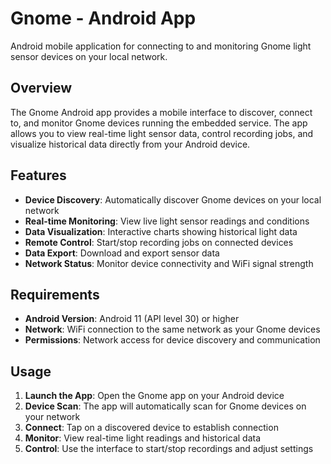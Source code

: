 # Gnome - Android App

Android mobile application for connecting to and monitoring Gnome light sensor devices on your local network.

## Overview

The Gnome Android app provides a mobile interface to discover, connect to, and monitor Gnome devices running the embedded service. The app allows you to view real-time light sensor data, control recording jobs, and visualize historical data directly from your Android device.

## Features

- **Device Discovery**: Automatically discover Gnome devices on your local network
- **Real-time Monitoring**: View live light sensor readings and conditions
- **Data Visualization**: Interactive charts showing historical light data
- **Remote Control**: Start/stop recording jobs on connected devices
- **Data Export**: Download and export sensor data
- **Network Status**: Monitor device connectivity and WiFi signal strength

## Requirements

- **Android Version**: Android 11 (API level 30) or higher
- **Network**: WiFi connection to the same network as your Gnome devices
- **Permissions**: Network access for device discovery and communication

## Usage

1. **Launch the App**: Open the Gnome app on your Android device
2. **Device Scan**: The app will automatically scan for Gnome devices on your network
3. **Connect**: Tap on a discovered device to establish connection
4. **Monitor**: View real-time light readings and historical data
5. **Control**: Use the interface to start/stop recordings and adjust settings
